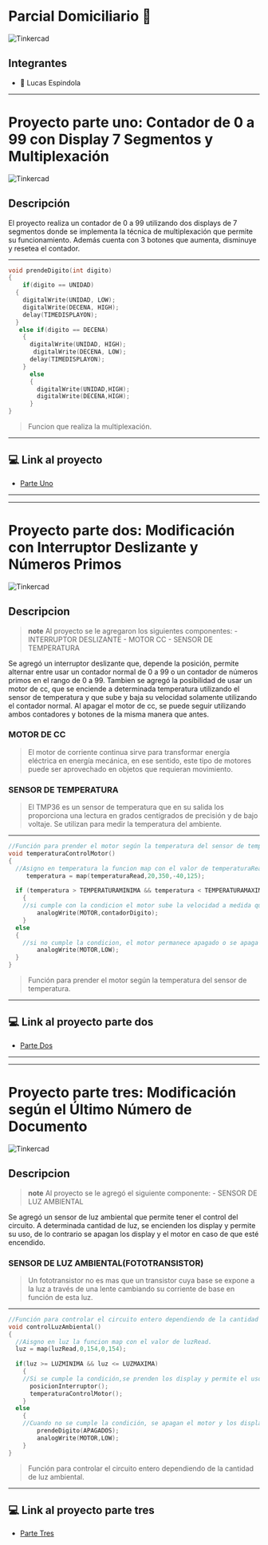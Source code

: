 # Parcial Domiciliario :page_facing_up:
![Tinkercad](ArduinoTinkercad.jpg)

## Integrantes
- :cowboy_hat_face: Lucas Espindola
   
---

# Proyecto parte uno: Contador de 0 a 99 con Display 7 Segmentos y Multiplexación
![Tinkercad](circuito1.jpeg)

## Descripción

El proyecto realiza un contador de 0 a 99 utilizando dos displays de 7 segmentos donde se implementa la técnica de multiplexación que permite su funcionamiento. Además cuenta con 3 botones que aumenta, disminuye y resetea el contador.

---
~~~ C
void prendeDigito(int digito)
{ 
    if(digito == UNIDAD)
  {
    digitalWrite(UNIDAD, LOW);
    digitalWrite(DECENA, HIGH);
    delay(TIMEDISPLAYON);
  }
   else if(digito == DECENA)
    {
      digitalWrite(UNIDAD, HIGH);
       digitalWrite(DECENA, LOW);
      delay(TIMEDISPLAYON);
    }
      else
      {
        digitalWrite(UNIDAD,HIGH);
        digitalWrite(DECENA,HIGH);
      }
}
~~~
> Funcion que realiza la multiplexación.
---

## :computer: Link al proyecto

- [Parte Uno](https://www.tinkercad.com/things/buAP0c983mY)

---
---

# Proyecto parte dos: Modificación con Interruptor Deslizante y Números Primos
![Tinkercad](circuito2.jpeg)

## Descripcion
> **note**
Al proyecto se le agregaron los siguientes componentes: -INTERRUPTOR DESLIZANTE - MOTOR CC - SENSOR DE TEMPERATURA

Se agregó un interruptor deslizante que, depende la posición, permite alternar entre usar un contador normal de 0 a 99 o un contador de números primos en el rango de 0 a 99.
Tambien se agregó la posibilidad de usar un motor de cc, que se enciende a determinada temperatura utilizando el sensor de temperatura y que sube y baja su velocidad solamente utilizando el contador normal. 
Al apagar el motor de cc, se puede seguir utilizando ambos contadores y botones de la misma manera que antes.

### MOTOR DE CC
> El motor de corriente continua sirve para transformar energía eléctrica en energía mecánica, en ese sentido, este tipo de motores puede ser aprovechado en objetos que requieran movimiento.
### SENSOR DE TEMPERATURA
> El TMP36 es un sensor de temperatura que en su salida los proporciona una lectura en grados centígrados de precisión y de bajo voltaje. Se utilizan para medir la temperatura del ambiente.
---
~~~ C
//Función para prender el motor según la temperatura del sensor de temperatura.
void temperaturaControlMotor()
{
  //Asigno en temperatura la funcion map con el valor de temperaturaRead.
	 temperatura = map(temperaturaRead,20,350,-40,125);
  
  if (temperatura > TEMPERATURAMINIMA && temperatura < TEMPERATURAMAXIMA)
    {
    //si cumple con la condicion el motor sube la velocidad a medida que incrementa el contador común
  		analogWrite(MOTOR,contadorDigito);
  	}
  else
  {
    //si no cumple la condicion, el motor permanece apagado o se apaga si estaba en funcionamiento.
  	    analogWrite(MOTOR,LOW);
  }  	  
}
~~~
> Función para prender el motor según la temperatura del sensor de temperatura.
---

## :computer: Link al proyecto parte dos

- [Parte Dos](https://www.tinkercad.com/things/3fFhyDG7J3W)

---
---

# Proyecto parte tres: Modificación según el Último Número de Documento
![Tinkercad](circuito3.jpeg)

## Descripcion
> **note**
Al proyecto se le agregó el siguiente componente: - SENSOR DE LUZ AMBIENTAL

Se agregó un sensor de luz ambiental que permite tener el control del circuito. A determinada cantidad de luz, se encienden los display y permite su uso, de lo contrario se apagan los display y el motor en caso de que esté encendido.

### SENSOR DE LUZ AMBIENTAL(FOTOTRANSISTOR)
> Un fototransistor no es mas que un transistor cuya base se expone a la luz a través de una lente cambiando su corriente de base en función de esta luz.
---
~~~ C
//Función para controlar el circuito entero dependiendo de la cantidad de luz ambiental.
void controlLuzAmbiental()
{
  //Aisgno en luz la funcion map con el valor de luzRead.
  luz = map(luzRead,0,154,0,154);
  
  if(luz >= LUZMINIMA && luz <= LUZMAXIMA)
    {
    //Si se cumple la condición,se prenden los display y permite el uso total del circuito.
      posicionInterruptor();
      temperaturaControlMotor();  
    }
  else
    {
    //Cuando no se cumple la condición, se apagan el motor y los display.
        prendeDigito(APAGADOS);
        analogWrite(MOTOR,LOW);
    }
}
~~~
> Función para controlar el circuito entero dependiendo de la cantidad de luz ambiental.
---

## :computer: Link al proyecto parte tres
- [Parte Tres](https://www.tinkercad.com/things/gzIJMUw3nne)


